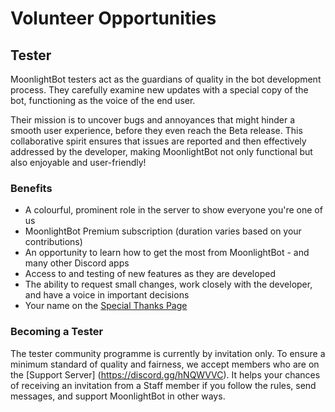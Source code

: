# Volunteer Opportunities

## Tester

MoonlightBot testers act as the guardians of quality in the bot development process. They carefully examine new updates with a special copy of the bot, functioning as the voice of the end user.

Their mission is to uncover bugs and annoyances that might hinder a smooth user experience, before they even reach the Beta release. This collaborative spirit ensures that issues are reported and then effectively addressed by the developer, making MoonlightBot not only functional but also enjoyable and user-friendly!

### Benefits

- A colourful, prominent role in the server to show everyone you're one of us
- MoonlightBot Premium subscription (duration varies based on your contributions)
- An opportunity to learn how to get the most from MoonlightBot - and many other Discord apps
- Access to and testing of new features as they are developed
- The ability to request small changes, work closely with the developer, and have a voice in important decisions
- Your name on the [Special Thanks Page](./special-thanks.md#testers)

### Becoming a Tester

The tester community programme is currently by invitation only. To ensure a minimum standard of quality and fairness, we accept members who are on the [Support Server] (https://discord.gg/hNQWVVC). It helps your chances of receiving an invitation from a Staff member if you follow the rules, send messages, and support MoonlightBot in other ways.
